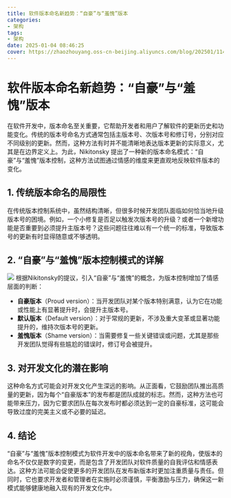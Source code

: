 ```yaml
---
title: 软件版本命名新趋势：“自豪”与“羞愧”版本
categories:
- 架构
tags:
- 架构
date: 2025-01-04 08:46:25
cover: https://zhaozhouyang.oss-cn-beijing.aliyuncs.com/blog/202501/114b3a2d6f81dfd6.png
---
```

# 软件版本命名新趋势：“自豪”与“羞愧”版本

在软件开发中，版本命名至关重要，它帮助开发者和用户了解软件的更新历史和功能变化。传统的版本号命名方式通常包括主版本号、次版本号和修订号，分别对应不同级别的更新。然而，这种方法有时并不能清晰地表达版本更新的实际意义，尤其是在边界定义上。为此，Nikitonsky 提出了一种新的版本命名模式：“自豪”与“羞愧”版本控制，这种方法试图通过情感的维度来更直观地反映软件版本的变化。

## 1. 传统版本命名的局限性
在传统版本控制系统中，虽然结构清晰，但很多时候开发团队面临如何恰当地升级版本号的困境。例如，一个小修复是否足以触发次版本号的升级？或者一个新增功能是否重要到必须提升主版本号？这些问题往往难以有一个统一的标准，导致版本号的更新有时显得随意或不够透明。

## 2. “自豪”与“羞愧”版本控制模式的详解
![](https://zhaozhouyang.oss-cn-beijing.aliyuncs.com/blog/202501/114b3a2d6f81dfd6.png)
根据Nikitonsky的提议，引入“自豪”与“羞愧”的概念，为版本控制增加了情感层面的判断：
- **自豪版本**（Proud version）：当开发团队对某个版本特别满意，认为它在功能或性能上有显著提升时，会提升主版本号。
- **默认版本**（Default version）：对于常规的更新，不涉及重大变革或显著功能提升的，维持次版本号的更新。
- **羞愧版本**（Shame version）：当需要修复一些关键错误或问题，尤其是那些开发团队觉得有些尴尬的错误时，修订号会被提升。

## 3. 对开发文化的潜在影响
这种命名方式可能会对开发文化产生深远的影响。从正面看，它鼓励团队推出高质量的更新，因为每个“自豪版本”的发布都是团队成就的标志。然而，这种方法也可能带来压力，因为它要求团队在每次发布时都必须达到一定的自豪标准，这可能会导致过度的完美主义或不必要的延迟。

## 4. 结论
“自豪”与“羞愧”版本控制模式为软件开发中的版本命名带来了新的视角，使版本的命名不仅仅是数字的变更，而是包含了开发团队对软件质量的自我评估和情感表达。这种方法可能会促使更多的开发团队在发布新版本时更加注重质量与责任。但同时，它也要求开发者和管理者在实施时必须谨慎，平衡激励与压力，确保这一新模式能够健康地融入现有的开发文化中。